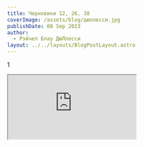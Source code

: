 ```yaml
---
title: Черновики 12, 26, 38
coverImage: /assets/blog/дюплесси.jpg
publishDate: 08 Sep 2023
author:
  - Рэйчел Блау ДюПлесси
layout: ../../layouts/BlogPostLayout.astro
---
```

1



<iframe src="https://docs.google.com/document/d/e/2PACX-1vR00tRSVIcHdU4S0xQ7iK8A91jzm2yc31dqz_9hMi7-8_jfOPYNfo-GziRT-sCc_g/pub?embedded=true" class="w-full h-screen"></iframe>